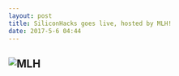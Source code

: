 ```yaml
---
layout: post
title: SiliconHacks goes live, hosted by MLH!
date: 2017-5-6 04:44
---
```

![MLH](http://i.imgur.com/g1zZQam.jpg)
------

